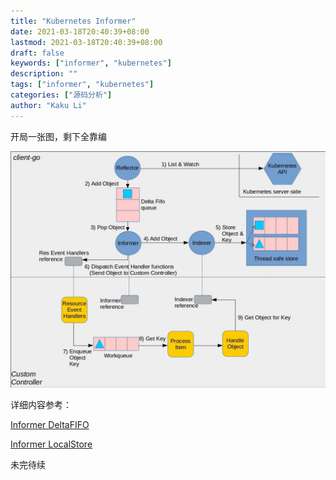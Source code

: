 ```yaml
---
title: "Kubernetes Informer"
date: 2021-03-18T20:40:39+08:00
lastmod: 2021-03-18T20:40:39+08:00
draft: false
keywords: ["informer", "kubernetes"]
description: ""
tags: ["informer", "kubernetes"]
categories: ["源码分析"]
author: "Kaku Li"
---
```


开局一张图，剩下全靠编

![img](informer.jpeg)

详细内容参考：

[Informer DeltaFIFO](./kubernetes-informer-deltafifo)

[Informer LocalStore](../kubernetes-informer-localstore)

未完待续